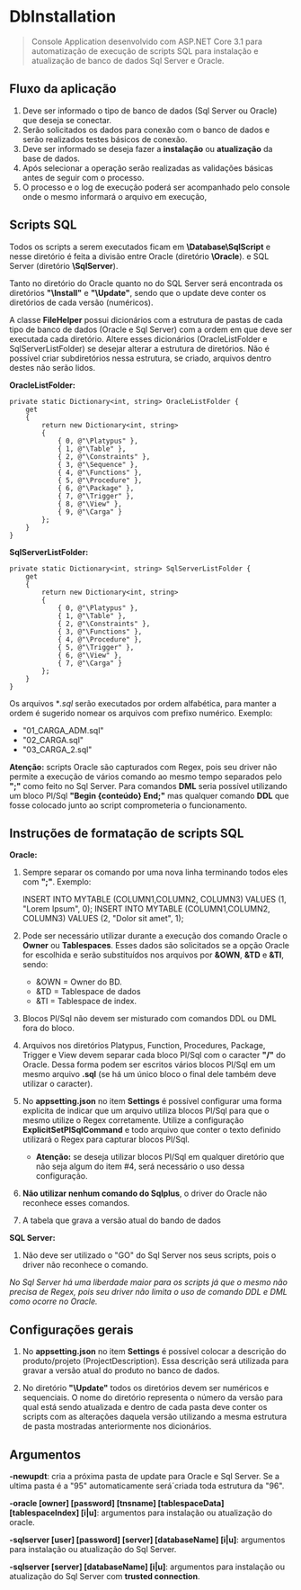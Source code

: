 
# DbInstallation

> Console Application desenvolvido com ASP.NET Core 3.1 para
> automatização de execução de scripts SQL para instalação e atualização
> de  banco de dados Sql Server e Oracle.

## Fluxo da aplicação

 1. Deve ser informado o tipo de banco de dados (Sql Server ou Oracle)
    que deseja se conectar.
 2. Serão solicitados os dados para conexão com o banco de dados e serão realizados testes básicos de conexão.
 3. Deve ser informado se deseja fazer a **instalação** ou **atualização** da base de dados.
 4. Após selecionar a operação serão realizadas as validações básicas antes de seguir com o processo.
 5. O processo e o log de execução poderá ser acompanhado pelo console onde o mesmo informará o arquivo em execução,

## Scripts SQL
Todos os scripts a serem executados ficam em **\Database\SqlScript** e nesse diretório é feita a divisão entre Oracle (diretório **\Oracle**). e SQL Server (diretório **\SqlServer**).

Tanto no diretório do Oracle quanto no do SQL Server será encontrada os diretórios **"\Install"** e **"\Update"**, sendo que o update deve conter os diretórios de cada versão (numéricos).

A classe **FileHelper** possui dicionários com a estrutura de pastas de cada tipo de banco de dados (Oracle e Sql Server) com a ordem em que deve ser executada cada diretório. Altere esses dicionários (OracleListFolder e SqlServerListFolder) se desejar alterar a estrutura de diretórios. Não é possível criar subdiretórios nessa estrutura, se criado, arquivos dentro destes  não serão lidos.

**OracleListFolder:** 

    private static Dictionary<int, string> OracleListFolder { 
    	get 
    	{
    		return new Dictionary<int, string>
    		{
    			{ 0, @"\Platypus" },
    			{ 1, @"\Table" },
    			{ 2, @"\Constraints" },
    			{ 3, @"\Sequence" },
    			{ 4, @"\Functions" },
    			{ 5, @"\Procedure" },
    			{ 6, @"\Package" },
    			{ 7, @"\Trigger" },
    			{ 8, @"\View" },
    			{ 9, @"\Carga" }
    		};
    	} 
    }

**SqlServerListFolder:** 

    private static Dictionary<int, string> SqlServerListFolder { 
    	get 
    	{
    		return new Dictionary<int, string>
    		{
    			{ 0, @"\Platypus" },
    			{ 1, @"\Table" },
    			{ 2, @"\Constraints" },
    			{ 3, @"\Functions" },
    			{ 4, @"\Procedure" },
    			{ 5, @"\Trigger" },
    			{ 6, @"\View" },
    			{ 7, @"\Carga" }
    		};
    	} 
    }

Os arquivos **.sql* serão executados por ordem alfabética, para manter a ordem é sugerido nomear os arquivos com prefixo numérico. Exemplo: 

 - "01_CARGA_ADM.sql" 
 - "02_CARGA.sql" 
 - "03_CARGA_2.sql"

**Atenção:** scripts Oracle são capturados com Regex, pois seu driver não permite a execução de vários comando ao mesmo tempo separados pelo **";"** como feito no Sql Server. Para comandos **DML** seria possível utilizando um bloco Pl/Sql **"Begin {conteúdo} End;"** mas qualquer comando **DDL** que fosse colocado junto ao script comprometeria o funcionamento.

## Instruções de formatação de scripts SQL

**Oracle:**

 1. Sempre separar os comando por uma nova linha terminando todos eles
    com **";"**. Exemplo:

    INSERT INTO MYTABLE (COLUMN1,COLUMN2, COLUMN3) VALUES (1, "Lorem Ipsum", 0);
    INSERT INTO MYTABLE (COLUMN1,COLUMN2, COLUMN3) VALUES (2, "Dolor sit amet", 1);

 2. Pode ser necessário utilizar durante a execução dos comando Oracle o
    **Owner** ou **Tablespaces**. Esses dados são solicitados se a opção Oracle for escolhida e serão substituídos nos arquivos por **&OWN**,
    **&TD** e **&TI**, sendo:

	 - &OWN = Owner do BD.
	 - &TD = Tablespace de dados
	 - &TI = Tablespace  de index.

 3. Blocos Pl/Sql não devem ser misturado com comandos DDL ou DML fora
    do bloco.
 4. Arquivos nos diretórios Platypus, Function, Procedures, Package, Trigger e View devem separar cada bloco Pl/Sql com o caracter **"/"** do Oracle. Dessa forma podem ser escritos vários blocos Pl/Sql em um mesmo arquivo **.sql** (se há um único bloco o final dele também deve utilizar o caracter).
 5. No **appsetting.json** no item **Settings** é possível configurar uma forma explicita de indicar que um arquivo utiliza blocos Pl/Sql para que o mesmo utilize o Regex corretamente. Utilize a configuração **ExplicitSetPlSqlCommand** e todo arquivo que conter o texto definido utilizará o Regex para capturar blocos Pl/Sql.
	 - **Atenção:** se deseja utilizar blocos Pl/Sql em qualquer diretório que não seja algum do item #4, será necessário o uso dessa configuração.
 6. **Não utilizar nenhum comando do Sqlplus**, o driver do Oracle não reconhece esses comandos.
 7. A tabela que grava a versão  atual do bando de dados

**SQL Server:**

 1. Não deve ser utilizado o "GO" do Sql Server nos seus scripts, pois  o driver não reconhece o comando.

*No Sql Server há uma liberdade maior para os scripts já que o mesmo não precisa de  Regex, pois seu driver não limita o uso de comando DDL e DML como ocorre no Oracle.*

## Configurações gerais

1. No **appsetting.json** no item **Settings** é possível colocar a descrição do produto/projeto (ProjectDescription). Essa descrição será utilizada para gravar a versão atual do produto no banco de dados.

2. No diretório **"\Update"** todos os diretórios devem ser numéricos e sequenciais. O nome do  diretório representa o número da versão para qual está sendo atualizada e dentro de cada pasta deve conter os scripts com as alterações daquela versão utilizando a mesma estrutura de pasta mostradas anteriormente nos dicionários.

## Argumentos

**-newupdt**: cria a próxima pasta de update para Oracle e Sql Server. Se a ultima pasta  é a "95" automaticamente será´criada toda estrutura da "96".

**-oracle [owner] [password] [tnsname] [tablespaceData] [tablespaceIndex] [i|u]**: argumentos para instalação ou atualização do oracle.

**-sqlserver [user] [password] [server] [databaseName] [i|u]**: argumentos para instalação ou atualização do Sql Server.

**-sqlserver [server] [databaseName] [i|u]**: argumentos para instalação ou atualização do Sql Server com **trusted connection**.